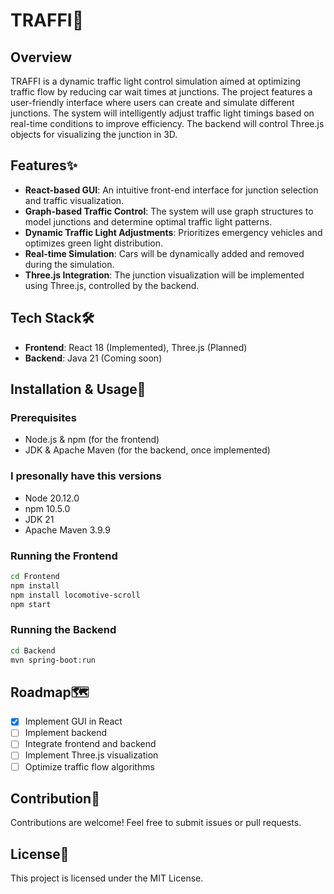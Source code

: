 # TRAFFI🚦

## Overview
TRAFFI is a dynamic traffic light control simulation aimed at optimizing traffic flow by reducing car wait times at junctions. The project features a user-friendly interface where users can create and simulate different junctions. The system will intelligently adjust traffic light timings based on real-time conditions to improve efficiency. The backend will control Three.js objects for visualizing the junction in 3D.

## Features✨
- **React-based GUI**: An intuitive front-end interface for junction selection and traffic visualization.
- **Graph-based Traffic Control**: The system will use graph structures to model junctions and determine optimal traffic light patterns.
- **Dynamic Traffic Light Adjustments**: Prioritizes emergency vehicles and optimizes green light distribution.
- **Real-time Simulation**: Cars will be dynamically added and removed during the simulation.
- **Three.js Integration**: The junction visualization will be implemented using Three.js, controlled by the backend.

## Tech Stack🛠️
- **Frontend**: React 18 (Implemented), Three.js (Planned)
- **Backend**: Java 21 (Coming soon)

## Installation & Usage🚀
### Prerequisites
- Node.js & npm (for the frontend)
- JDK & Apache Maven (for the backend, once implemented)
### I presonally have this versions
- Node 20.12.0
- npm 10.5.0
- JDK 21
- Apache Maven 3.9.9

### Running the Frontend
```sh
cd Frontend
npm install
npm install locomotive-scroll
npm start
```

### Running the Backend
```sh
cd Backend
mvn spring-boot:run
```

## Roadmap🗺️
- [x] Implement GUI in React
- [ ] Implement backend
- [ ] Integrate frontend and backend
- [ ] Implement Three.js visualization
- [ ] Optimize traffic flow algorithms

## Contribution🤝
Contributions are welcome! Feel free to submit issues or pull requests.

## License📄
This project is licensed under the MIT License.

